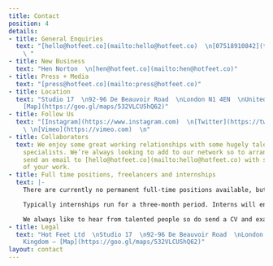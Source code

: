 ```yaml
---
title: Contact
position: 4
details:
- title: General Enquiries
  text: "[hello@hotfeet.co](mailto:hello@hotfeet.co)  \n[07518910842](tel:07518910842)
    \ "
- title: New Business
  text: "Hen Norton  \n[hen@hotfeet.co](mailto:hen@hotfeet.co)"
- title: Press + Media
  text: "[press@hotfeet.co](mailto:press@hotfeet.co)"
- title: Location
  text: "Studio 17  \n92-96 De Beauvoir Road  \nLondon N1 4EN  \nUnited Kingdom —
    [Map](https://goo.gl/maps/532VLCUShQ62)"
- title: Follow Us
  text: "[Instagram](https://www.instagram.com)  \n[Twitter](https://twitter.com)
    \ \n[Vimeo](https://vimeo.com)  \n"
- title: Collaborators
  text: We enjoy some great working relationships with some hugely talented creative
    specialists. We’re always looking to add to our network so to arrange a chat,
    send an email to [hello@hotfeet.co](mailto:hello@hotfeet.co) with some examples
    of your work.
- title: Full time positions, freelancers and internships
  text: |-
    There are currently no permanent full-time positions available, but we do occasionally use freelancers and sometimes run paid internships.

    Typically internships run for a three-month period. Interns will enjoy valuable hands-on experience in a friendly, busy studio contributing directly to client projects.

    We always like to hear from talented people so do send a CV and examples of your work (no PDFs over 5MB please) to [work@hotfeet.co](mailto:work@hotfeet.co) and let us know which role you are looking for.
- title: Legal
  text: "Hot Feet Ltd  \nStudio 17  \n92-96 De Beauvoir Road  \nLondon N1 4EN  \nUnited
    Kingdom — [Map](https://goo.gl/maps/532VLCUShQ62)"
layout: contact
---
```


